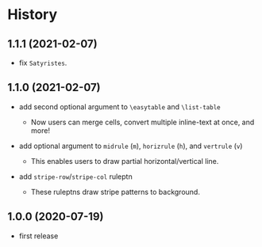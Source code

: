 # History

## 1.1.1 (2021-02-07)

* fix `Satyristes`.

## 1.1.0 (2021-02-07)

* add second optional argument to `\easytable` and `\list-table`

  * Now users can merge cells, convert multiple inline-text at once, and more!

* add optional argument to `midrule` (`m`), `horizrule` (`h`), and `vertrule` (`v`)

  * This enables users to draw partial horizontal/vertical line.

* add `stripe-row`/`stripe-col` ruleptn

  * These ruleptns draw stripe patterns to background.

## 1.0.0 (2020-07-19)

* first release
